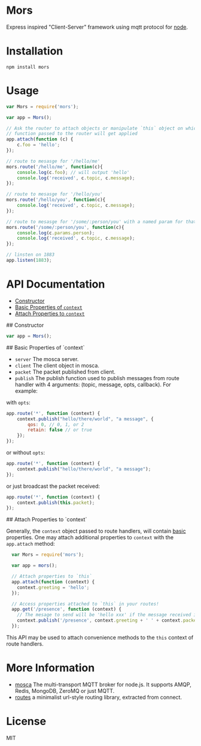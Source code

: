 Mors
====

Express inspired "Client-Server" framework using mqtt protocol for [node](nodejs.org).

# Installation
```
npm install mors
```

# Usage

```js
var Mors = require('mors');

var app = Mors();

// Ask the router to attach objects or manipulate `this` object on which the
// function passed to the router will get applied
app.attach(function (c) {
	c.foo = 'hello';
});

// route to mesasge for '/hello/me'
mors.route('/hello/me', function(c){
	console.log(c.foo); // will output 'hello'
	console.log('received', c.topic, c.message);
});

// route to mesasge for '/hello/you'
mors.route('/hello/you', function(c){
	console.log('received', c.topic, c.message);
});

// route to mesasge for '/some/:person/you' with a named param for that token
mors.route('/some/:person/you', function(c){
    console.log(c.params.person);
	console.log('received', c.topic, c.message);
});

// linsten on 1883
app.listen(1883);
```

# API Documentation

* [Constructor](#constructor)
* [Basic Properties of `context`](#basic-properties-of-context)
* [Attach Properties to `context`](#attach-to-context)

<a name="constructor"/>
## Constructor

```js
var app = Mors();
```

<a name="basic-properties-of-context"/>
## Basic Properties of `context`

* `server` The mosca server.
* `client` The client object in mosca.
* `packet` The packet published from client.
* `publish` The publish function used to publish messages from route handler with 4 arguments: (topic, message, opts, callback). For example:

with `opts`:

```js
app.route('*', function (context) {
	context.publish("hello/there/world", "a message", {
		qos: 0, // 0, 1, or 2
  		retain: false // or true
  	});
});
```

or without `opts`:

```js
app.route('*', function (context) {
	context.publish("hello/there/world", "a message");
});
```

or just broadcast the packet received:

```js
app.route('*', function (context) {
	context.publish(this.packet);
});
```

<a name="attach-to-context"/>
## Attach Properties to `context`

Generally, the `context` object passed to route handlers, will contain [basic](#basic-properties-of-context) properties. One may attach additional properties to `context` with the `app.attach` method:

```js
  var Mors = require('mors');

  var app = mors();

  // Attach properties to `this`
  app.attach(function (context) {
    context.greeting = 'hello';
  });

  // Access properties attached to `this` in your routes!
  app.get('/presence', function (context) {
    // The mesage to send will be 'hello xxx' if the message received is 'xxx'
    context.publish('/presence', context.greeting + ' ' + context.packet.payload);
  });
```

This API may be used to attach convenience methods to the `this` context of route handlers.

# More Information

* [mosca](http://github.com/mcollina/mosca) The multi-transport MQTT broker for node.js. It supports AMQP, Redis, MongoDB, ZeroMQ or just MQTT.
* [routes](http://github.com/aaronblohowiak/routes.js) a minimalist url-style routing library, extracted from connect.

# License

MIT